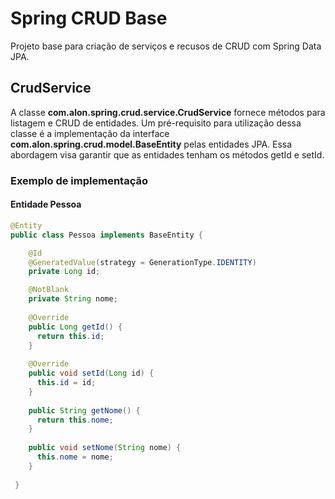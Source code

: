 # Spring CRUD Base

Projeto base para criação de serviços e recusos de CRUD com Spring Data JPA.

## CrudService

A classe __com.alon.spring.crud.service.CrudService__ fornece métodos para listagem e CRUD de entidades. Um pré-requisito para utilização dessa classe é a implementação da interface __com.alon.spring.crud.model.BaseEntity__ pelas entidades JPA. Essa abordagem visa garantir que as entidades tenham os métodos getId e setId.

### Exemplo de implementação

#### Entidade Pessoa

```java
@Entity
public class Pessoa implements BaseEntity {

    @Id
    @GeneratedValue(strategy = GenerationType.IDENTITY)
    private Long id;

    @NotBlank
    private String nome;
    
    @Override
    public Long getId() {
      return this.id;
    }
    
    @Override
    public void setId(Long id) {
      this.id = id;
    }
    
    public String getNome() {
      return this.nome;
    }
    
    public void setNome(String nome) {
      this.nome = nome;
    }
    
 }
    
```
